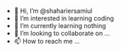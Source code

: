 - 👋 Hi, I’m @shahariersamiul
- 👀 I’m interested in learning coding
- 🌱 I’m currently learning nothing
- 💞️ I’m looking to collaborate on ...
- 📫 How to reach me ...

<!---
shahariersamiul/shahariersamiul is a ✨ special ✨ repository because its `README.md` (this file) appears on your GitHub profile.
You can click the Preview link to take a look at your changes.
--->
